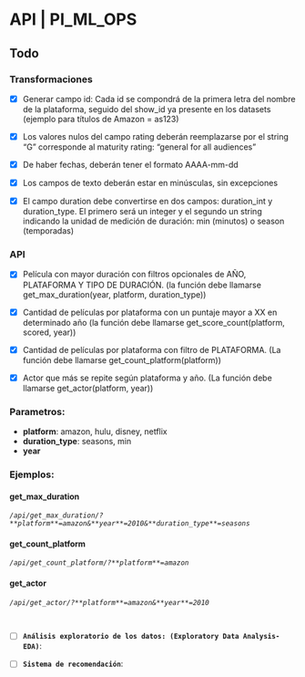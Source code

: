 # API | PI_ML_OPS

## Todo

### Transformaciones

- [x] Generar campo id: Cada id se compondrá de la primera letra del nombre de la plataforma, seguido del show_id ya presente en los datasets (ejemplo para títulos de Amazon = as123)

- [x] Los valores nulos del campo rating deberán reemplazarse por el string “G” corresponde al maturity rating: “general for all audiences”

- [x] De haber fechas, deberán tener el formato AAAA-mm-dd

- [x] Los campos de texto deberán estar en minúsculas, sin excepciones

- [x] El campo duration debe convertirse en dos campos: duration_int y duration_type. El primero será un integer y el segundo un string indicando la unidad de medición de duración: min (minutos) o season (temporadas)

### API

- [x] Película con mayor duración con filtros opcionales de AÑO, PLATAFORMA Y TIPO DE DURACIÓN. (la función debe llamarse get_max_duration(year, platform, duration_type))

- [x] Cantidad de películas por plataforma con un puntaje mayor a XX en determinado año (la función debe llamarse get_score_count(platform, scored, year))

- [x] Cantidad de películas por plataforma con filtro de PLATAFORMA. (La función debe llamarse get_count_platform(platform))

- [x] Actor que más se repite según plataforma y año. (La función debe llamarse get_actor(platform, year))

### Parametros:
- **platform**: amazon, hulu, disney, netflix
- **duration_type**: seasons, min
- **year**

### Ejemplos:

#### get_max_duration

*`/api/get_max_duration/?**platform**=amazon&**year**=2010&**duration_type**=seasons`*

#### get_count_platform

*`/api/get_count_platform/?**platform**=amazon`*

#### get_actor

*`/api/get_actor/?**platform**=amazon&**year**=2010`*

<br>

- [ ] **`Análisis exploratorio de los datos: (Exploratory Data Analysis-EDA)`**:

- [ ] **`Sistema de recomendación`**: 
